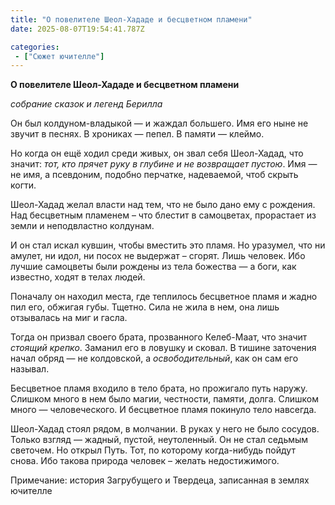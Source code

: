 ```yaml
---
title: "О повелителе Шеол-Хададе и бесцветном пламени"
date: 2025-08-07T19:54:41.787Z

categories:
 - ["Сюжет ючителле"]
---
```


**О повелителе Шеол-Хададе и бесцветном пламени**

*собрание сказок и легенд Берилла*

Он был колдуном-владыкой — и жаждал большего. Имя его ныне не звучит в
песнях. В хрониках — пепел. В памяти — клеймо.

Но когда он ещё ходил среди живых, он звал себя Шеол-Хадад, что значит:
*тот, кто прячет руку в глубине и не возвращает пустою*. Имя — не имя, а
псевдоним, подобно перчатке, надеваемой, чтоб скрыть когти.

Шеол-Хадад желал власти над тем, что не было дано ему с рождения. Над
бесцветным пламенем – что блестит в самоцветах, прорастает из земли и
неподвластно колдунам.

И он стал искал кувшин, чтобы вместить это пламя. Но уразумел, что ни
амулет, ни идол, ни посох не выдержат – сгорят. Лишь человек. Ибо лучшие
самоцветы были рождены из тела божества — а боги, как известно, ходят в
телах людей.

Поначалу он находил места, где теплилось бесцветное пламя и жадно пил
его, обжигая губы. Тщетно. Сила не жила в нем, она лишь отзывалась на
миг и гасла.

Тогда он призвал своего брата, прозванного Келеб-Маат, что значит
*стоящий крепко*. Заманил его в ловушку и сковал. В тишине заточения
начал обряд — не колдовской, а *освободительный*, как он сам его
называл.

Бесцветное пламя входило в тело брата, но прожигало путь наружу. Слишком
много в нем было магии, честности, памяти, долга. Слишком много —
человеческого. И бесцветное пламя покинуло тело навсегда.  
  
Шеол-Хадад стоял рядом, в молчании. В руках у него не было сосудов.
Только взгляд — жадный, пустой, неутоленный. Он не стал седьмым
светочем. Но открыл Путь. Тот, по которому когда-нибудь пойдут снова.
Ибо такова природа человек – желать недостижимого.

Примечание: история Загрубущего и Твердеца, записанная в землях ючителле
